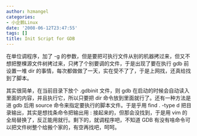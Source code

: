 ```yaml
---
author: hzmangel
categories:
- 小企鹅Linux
date: '2008-06-12T23:47:55'
tags: []
title: Init Script for GDB
---
```

在单位调程序，加了 -g 的参数，但是要把可执行文件从别的机器拷过来，但又不想把整棵源文件树拷过来，只拷了个别要调的文件，于是出现了要在执行 gdb
前设置一堆 dir 的事情，每次都做做了一天，实在受不了了，于是上网找，还真给找到了脚本。

其实很简单，在当前目录下放个 .gdbinit 文件，则 gdb 在启动的时候会自动读入里面的内容，并且执行它，所以只要把 dir
命令放到里面就行了。还有一种方法是进 gdb 后用 source 命令来指定要执行的脚本文件。于是乎用 find . -type d
把目录输出，其实是想找条命令把输出用 : 接起来的，但那会没找到，于是用 vim 的全局替换了，反正能用就行。剩下的，就调程序吧，不知道 GDB
有没有啥命令可以把文件树整个给搬个家的，有空再找吧，呵呵。